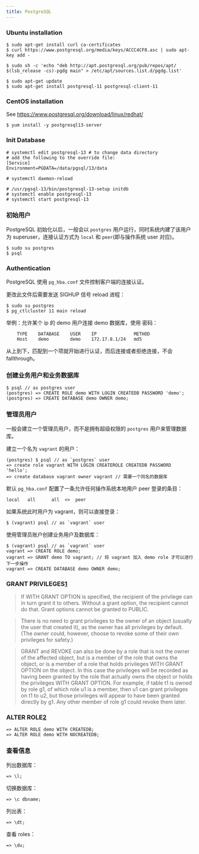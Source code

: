 ```yaml
---
title: PostgreSQL
---
```


### Ubuntu installation

    $ sudo apt-get install curl ca-certificates
    $ curl https://www.postgresql.org/media/keys/ACCC4CF8.asc | sudo apt-key add -

    $ sudo sh -c 'echo "deb http://apt.postgresql.org/pub/repos/apt/ $(lsb_release -cs)-pgdg main" > /etc/apt/sources.list.d/pgdg.list'

    $ sudo apt-get update
    $ sudo apt-get install postgresql-11 postgresql-client-11

### CentOS installation

See https://www.postgresql.org/download/linux/redhat/

    $ yum install -y postgresql13-server

### Init Database

    # systemctl edit postgresql-13 # to change data directory
    # add the following to the override file:
    [Service]
    Environment=PGDATA=/data/pgsql/13/data

    # systemctl daemon-reload

    # /usr/pgsql-13/bin/postgresql-13-setup initdb
    # systemctl enable postgresql-13
    # systemctl start postgresql-13


### 初始用户

PostgreSQL 初始化以后，一般会以 `postgres` 用户运行，同时系统内建了该用户为 superuser，连接认证方式为 `local` 和 `peer`(即与操作系统 user 对应)。

    $ sudo su postgres
    $ psql

### Authentication

PostgreSQL 使用 `pg_hba.conf` 文件控制客户端的连接认证。

更改此文件后需要发送 SIGHUP 信号 reload 进程：

    $ sudo su postgres
    $ pg_ctlcluster 11 main reload

举例：允许某个 ip 的 demo 用户连接 demo 数据库，使用 密码：

        TYPE    DATABASE    USER    IP              METHOD
        Host    demo        demo    172.17.8.1/24   md5

从上到下，匹配到一个项就开始进行认证，而后连接或者拒绝连接，不会 fallthrough。

### 创建业务用户和业务数据库

    $ psql // as postgres user
    (postgres) => CREATE ROLE demo WITH LOGIN CREATEDB PASSWORD 'demo';
    (postgres) => CREATE DATABASE demo OWNER demo;


### 管理员用户

一般会建立一个管理员用户，而不是拥有超级权限的 `postgres` 用户来管理数据库。

建立一个名为 `vagrant` 的用户：

    (postgres) $ psql // as `postgres` user
    => create role vagrant WITH LOGIN CREATEROLE CREATEDB PASSWORD 'hello';
    => create database vagrant owner vagrant // 需要一个同名的数据库

默认 `pg_hba.conf` 配置了一条允许任何操作系统本地用户 peer 登录的条目：

    local   all      all  <>  peer

如果系统此时用户为 vagrant，则可以直接登录：

    $ (vagrant) psql // as `vagrant` user

使用管理员账户创建业务用户及数据库：

    $ (vagrant) psql // as `vagrant` user
    vagrant => CREATE ROLE demo;
    vagrant => GRANT demo TO vagrant; // 将 vagrant 加入 demo role 才可以进行下一步操作
    vagrant => CREATE DATABASE demo OWNER demo;

### GRANT PRIVILEGES[1]

> If WITH GRANT OPTION is specified, the recipient of the privilege can in turn grant it to others. Without a grant option, the recipient cannot do that. Grant options cannot be granted to PUBLIC.

> There is no need to grant privileges to the owner of an object (usually the user that created it), as the owner has all privileges by default. (The owner could, however, choose to revoke some of their own privileges for safety.)

> GRANT and REVOKE can also be done by a role that is not the owner of the affected object, but is a member of the role that owns the object, or is a member of a role that holds privileges WITH GRANT OPTION on the object. In this case the privileges will be recorded as having been granted by the role that actually owns the object or holds the privileges WITH GRANT OPTION. For example, if table t1 is owned by role g1, of which role u1 is a member, then u1 can grant privileges on t1 to u2, but those privileges will appear to have been granted directly by g1. Any other member of role g1 could revoke them later.

### ALTER ROLE[2]

    => ALTER ROLE demo WITH CREATEDB;
    => ALTER ROLE demo WITH NOCREATEDB;

### 查看信息

列出数据库：

    => \l;

切换数据库：

    => \c dbname;

列出表：

    => \dt;

查看 roles：

    => \du;


[1]: https://www.postgresql.org/docs/11/sql-grant.html
[2]: https://www.postgresql.org/docs/9.1/sql-alterrole.html

